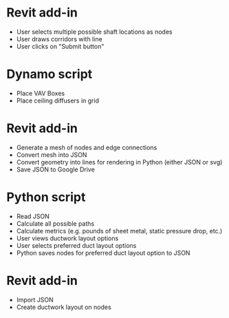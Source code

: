 
# Revit add-in
* User selects multiple possible shaft locations as nodes
* User draws corridors with line
* User clicks on "Submit button"

# Dynamo script
* Place VAV Boxes
* Place ceiling diffusers in grid

# Revit add-in
* Generate a mesh of nodes and edge connections
* Convert mesh into JSON
* Convert geometry into lines for rendering in Python (either JSON or svg)
* Save JSON to Google Drive

# Python script
* Read JSON
* Calculate all possible paths
* Calculate metrics (e.g. pounds of sheet metal, static pressure drop, etc.)
* User views ductwork layout options
* User selects preferred duct layout options
* Python saves nodes for preferred duct layout option to JSON

# Revit add-in
* Import JSON
* Create ductwork layout on nodes
